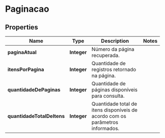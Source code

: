 # Paginacao

## Properties
Name | Type | Description | Notes
------------ | ------------- | ------------- | -------------
**paginaAtual** | **Integer** | Número da página recuperada. | 
**itensPorPagina** | **Integer** | Quantidade de registros retornado na página. | 
**quantidadeDePaginas** | **Integer** | Quantidade de páginas disponíveis para consulta. | 
**quantidadeTotalDeItens** | **Integer** | Quantidade total de itens disponíveis de acordo com os parâmetros informados. | 
